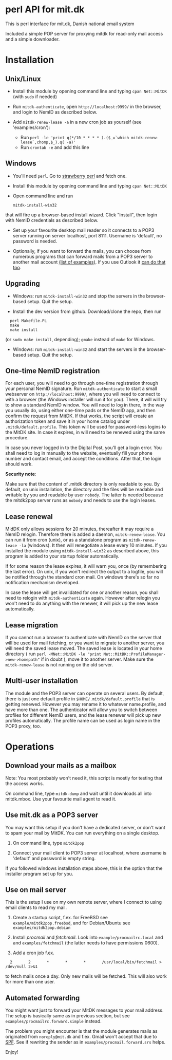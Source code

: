 perl API for mit.dk
===================

This is perl interface for mit.dk, Danish national email system 

Included a simple POP server for proxying mitdk for read-only mail access
and a simple downloader.

Installation
============

Unix/Linux
----------

* Install this module by opening command line and typing `cpan Net::MitDK` (with `sudo` if needed)

* Run `mitdk-authenticate`, open `http://localhost:9999/` in the browser, and login to NemID as described below.

* Add `mitdk-renew-lease -a` in a new cron job as yourself (see 'examples/cron'):
  - Run ``perl -le 'print q(*/10 * * * * ).($_=`which mitdk-renew-lease`,chomp,$_).q( -a)'``
  - Run `crontab -e` and add this line

Windows
-------

* You'll need `perl`. Go to [strawberry perl](http://strawberryperl.com/) and fetch one.

* Install this module by opening command line and typing `cpan Net::MitDK`

* Open command line and run

  `mitdk-install-win32`

that will fire up a browser-based install wizard. Click "Install", then login with
NemID credentials as described below.

* Set up your favourite desktop mail reader so it connects to a POP3 server
running on server localhost, port 8111. Username is 'default', no password is needed.

* Optionally, if you want to forward the mails, you can choose from numerous
programs that can forward mails from a POP3 server to another mail account
[(list of
examples)](https://blogs.technet.microsoft.com/brucecowper/2005/03/18/pop-connectors-pullers-for-exchange/).
If you use Outlook it [can do that
too](https://www.laptopmag.com/articles/how-to-set-up-auto-forwarding-in-outlook-2013).

Upgrading
---------

* Windows: run `mitdk-install-win32` and stop the servers in the browser-based setup.
Quit the setup.

* Install the dev version from github. Download/clone the repo, then run

```
  perl Makefile.PL
  make
  make install
```
(or `sudo make install`, depending); `gmake` instead of `make` for Windows.

* Windows: run `mitdk-install-win32` and start the servers in the browser-based setup.
Quit the setup.


One-time NemID registration
---------------------------

For each user, you will need to go through one-time registration through your
personal NemID signature. Run `mitdk-authenticate` to start a small webserver
on `http://localhost:9999/`, where you will need to connect to with a browser
(the Windows installer will run it for you).  There, it will will try to show a
standard NemID window. You will need to log in there, in the way you usually
do, using either one-time pads or the NemID app, and then confirm the request
from MitDK. If that works, the script will create an authorization token and
save it in your home catalog under `.mitdk/default.profile`. This token will be
used for password-less logins to the MitDK site. In case it expires, in will
need to be renewed using the same procedure.

In case you never logged in to the Digital Post, you'll get a login error.
You shall need to log in manually to the website, eventually fill your phone
number and contact email, and accept the conditions. After that, the login
should work.

**Security note**:

Make sure that the content of .mitdk directory is only readable to you.
By default, on unix installation, the directory and the files will be readable
and writable by you and readable by user `nobody`. The latter is needed because
the mitdk2pop server runs as `nobody` and needs to use the login leases.

Lease renewal
-------------

MidDK only allows sessions for 20 minutes, thereafter it may require a NemID
relogin.  Therefore there is added a daemon, `mitdk-renew-lease`. You can run
it from cron (unix), or as a standalone program as `mitdk-renew-lease -la`
(windows).  It then will renegotiate a lease every 10 minutes. If you installed
the module using `mitdk-install-win32` as described above, this program is
added to your startup folder automatically.

If for some reason the lease expires, it will warn you, once (by remembering
the last error). On unix, if you won't redirect the output to a logfile, you
will be notified through the standard cron mail. On windows there's so far no
notification mechanism developed.

In case the lease will get invalidated for one or another reason, you shall
need to relogin with `mitdk-authenticate` again. However after relogin you
won't need to do anything with the renewer, it will pick up the new lease
automatically.

Lease migration
---------------

If you cannot run a browser to authenticate with NemID on the server that will be used for mail
fetching, or you want to migrate to another server, you will need the saved lease moved.
The saved lease is located in your home directory 
( run `perl -MNet::MitDK -le "print Net::MitDK::ProfileManager->new->homepath"` if in doubt ),
move it to another server. Make sure the `mitdk-renew-lease` is not running on the old server.

Multi-user installation
-----------------------

The module and the POP3 server can operate on several users. By default, there is just one
default profile in `$HOME/.mitdk/default.profile` that is getting renewed. However you may
rename it to whatever name.profile, and have more than one. The authenticator will allow
you to switch between profiles for different NemID users, and the lease renewer will pick up
new profiles automatically. The profile name can be used as login name in the POP3 proxy, too.

Operations
==========

Download your mails as a mailbox
--------------------------------

Note: You most probably won't need it, this script is mostly for testing that the access works.

On command line, type `mitdk-dump` and wait until it downloads all into
mitdk.mbox. Use your favourite mail agent to read it.

Use mit.dk as a POP3 server
-----------------------------

You may want this setup if you don't have a dedicated server, or don't want
to spam your mail by MitDK. You can run everything on a single desktop.

1) On command line, type `mitdk2pop`

2) Connect your mail client to POP3 server at localhost, where username is
'default' and password is empty string.

If you followed windows installation steps above, this is the option that 
the installer program set up for you.

Use on mail server
------------------

This is the setup I use on my own remote server, where I connect to using
email clients to read my mail.

1) Create a startup script, f.ex. for FreeBSD see `example/mitdk2pop.freebsd`,
and for Debian/Ubuntu see `examples/mitdk2pop.debian`

2) Install *procmail* and *fetchmail*. Look into `example/procmailrc.local` and
and `examples/fetchmail` (the latter needs to have permissions 0600). 

3) Add a cron job f.ex.

`  2       2       *       *       *       /usr/local/bin/fetchmail > /dev/null 2>&1`

to fetch mails once a day. Only new mails will be fetched. This will also work for 
more than one user.

Automated forwarding
--------------------

You might want just to forward your MitDK messages to your mail address.  The
setup is basically same as in previous section, but see
`examples/procmailrc.forward.simple` instead.

The problem you might encounter is that the module generates mails as
originated from `noreply@mit.dk` and f.ex. Gmail won't accept that due to
[SPF](https://en.wikipedia.org/wiki/Sender_Policy_Framework). See if rewriting
the sender as in `examples/procmail.forward.srs` helps.

Enjoy!
